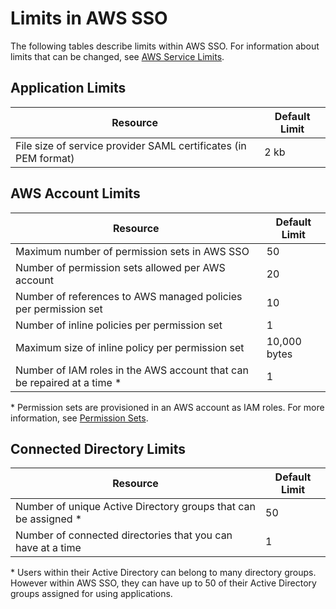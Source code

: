 # Limits in AWS SSO<a name="limits"></a>

The following tables describe limits within AWS SSO\. For information about limits that can be changed, see [AWS Service Limits](http://docs.aws.amazon.com/general/latest/gr/aws_service_limits.html)\.

## Application Limits<a name="applicationlimits"></a>


| Resource | Default Limit | 
| --- | --- | 
|  File size of service provider SAML certificates \(in PEM format\)  | 2 kb | 

## AWS Account Limits<a name="awsaccountlimits"></a>


| Resource | Default Limit | 
| --- | --- | 
| Maximum number of permission sets in AWS SSO | 50 | 
| Number of permission sets allowed per AWS account | 20 | 
|  Number of references to AWS managed policies per permission set  | 10 | 
| Number of inline policies per permission set | 1 | 
| Maximum size of inline policy per permission set | 10,000 bytes | 
|  Number of IAM roles in the AWS account that can be repaired at a time \*  | 1 | 

\* Permission sets are provisioned in an AWS account as IAM roles\. For more information, see [Permission Sets](permissionsetsconcept.md)\.

## Connected Directory Limits<a name="connecteddirectorylimits"></a>


| Resource | Default Limit | 
| --- | --- | 
|  Number of unique Active Directory groups that can be assigned \*  | 50 | 
|  Number of connected directories that you can have at a time  | 1 | 

\* Users within their Active Directory can belong to many directory groups\. However within AWS SSO, they can have up to 50 of their Active Directory groups assigned for using applications\.